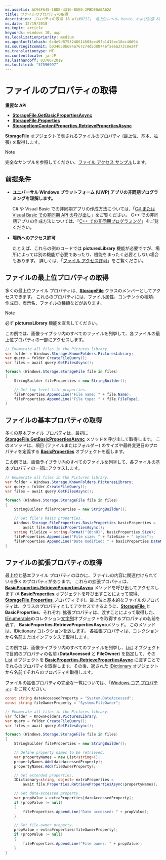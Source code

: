 ```yaml
---
ms.assetid: AC96F645-1BDE-4316-85E0-2FBDE0A0A62A
title: ファイルのプロパティの取得
description: プロパティの取得 (& a)\#8212。 最上位レベル、basic、および拡張 &\#8212; StorageFile で表されるファイルのオブジェクト。
ms.date: 12/19/2018
ms.topic: article
keywords: windows 10, uwp
ms.localizationpriority: medium
ms.openlocfilehash: 6cde9d8753248614603ee49fb1415ec18ec4669b
ms.sourcegitcommit: b034650b684a767274d5d88746faeea373c8e34f
ms.translationtype: MT
ms.contentlocale: ja-JP
ms.lasthandoff: 03/06/2019
ms.locfileid: "57596997"
---
```

# <a name="get-file-properties"></a>ファイルのプロパティの取得

**重要な API**

-   [**StorageFile.GetBasicPropertiesAsync**](https://msdn.microsoft.com/library/windows/apps/hh701737)
-   [**StorageFile.Properties**](https://msdn.microsoft.com/library/windows/apps/br227225)
-   [**StorageItemContentProperties.RetrievePropertiesAsync**](https://msdn.microsoft.com/library/windows/apps/hh770652)

[  **StorageFile**](https://msdn.microsoft.com/library/windows/apps/br227171) オブジェクトで表されるファイルのプロパティ (最上位、基本、拡張) を取得します。

> [!NOTE]
> 完全なサンプルを参照してください、[ファイル アクセス サンプル](https://go.microsoft.com/fwlink/p/?linkid=619995)します。

## <a name="prerequisites"></a>前提条件

-   **ユニバーサル Windows プラットフォーム (UWP) アプリの非同期プログラミングを理解します。**

    C# や Visual Basic での非同期アプリの作成方法については、「[C# または Visual Basic での非同期 API の呼び出し](https://msdn.microsoft.com/library/windows/apps/mt187337)」をご覧ください。 C++ での非同期アプリの作成方法については、「[C++ での非同期プログラミング](https://msdn.microsoft.com/library/windows/apps/mt187334)」をご覧ください。

-   **場所へのアクセス許可**

    たとえば、これらの例のコードでは **picturesLibrary** 機能が必要ですが、場所によっては別の機能が必要であったり、機能をまったく必要としない場合もあります。 詳しくは、「[ファイル アクセス許可](file-access-permissions.md)」をご覧ください。

## <a name="getting-a-files-top-level-properties"></a>ファイルの最上位プロパティの取得

多くの最上位ファイル プロパティは、[**StorageFile**](https://msdn.microsoft.com/library/windows/apps/br227171) クラスのメンバーとしてアクセスできます。 これらのプロパティには、ファイル属性、コンテンツの種類、作成日、表示名、ファイルの種類などがあります。

> [!NOTE]
> 必ず **picturesLibrary** 機能を宣言してください。

この例では、画像ライブラリ内のすべてのファイルを列挙して、各ファイルの最上位プロパティの一部にアクセスします。

```csharp
// Enumerate all files in the Pictures library.
var folder = Windows.Storage.KnownFolders.PicturesLibrary;
var query = folder.CreateFileQuery();
var files = await query.GetFilesAsync();

foreach (Windows.Storage.StorageFile file in files)
{
    StringBuilder fileProperties = new StringBuilder();

    // Get top-level file properties.
    fileProperties.AppendLine("File name: " + file.Name);
    fileProperties.AppendLine("File type: " + file.FileType);
}
```

## <a name="getting-a-files-basic-properties"></a>ファイルの基本プロパティの取得

多くの基本ファイル プロパティは、最初に [**StorageFile.GetBasicPropertiesAsync**](https://msdn.microsoft.com/library/windows/apps/hh701737) メソッドを呼び出して取得します。 このメソッドは、項目 (ファイルまたはフォルダー) のサイズや最終変更日のプロパティを定義する [**BasicProperties**](https://msdn.microsoft.com/library/windows/apps/br212113) オブジェクトを返します。

この例では、画像ライブラリ内のすべてのファイルを列挙して、各ファイルの基本プロパティの一部にアクセスします。

```csharp
// Enumerate all files in the Pictures library.
var folder = Windows.Storage.KnownFolders.PicturesLibrary;
var query = folder.CreateFileQuery();
var files = await query.GetFilesAsync();

foreach (Windows.Storage.StorageFile file in files)
{
    StringBuilder fileProperties = new StringBuilder();

    // Get file's basic properties.
    Windows.Storage.FileProperties.BasicProperties basicProperties =
        await file.GetBasicPropertiesAsync();
    string fileSize = string.Format("{0:n0}", basicProperties.Size);
    fileProperties.AppendLine("File size: " + fileSize + " bytes");
    fileProperties.AppendLine("Date modified: " + basicProperties.DateModified);
}
 ```

## <a name="getting-a-files-extended-properties"></a>ファイルの拡張プロパティの取得

最上位と基本ファイル プロパティのほかに、ファイルの内容に関連付けられている多くのプロパティがあります。 これらの拡張プロパティは、[**BasicProperties.RetrievePropertiesAsync**](https://msdn.microsoft.com/library/windows/apps/br212124) メソッドを呼び出してアクセスします  (A [ **BasicProperties** ](https://msdn.microsoft.com/library/windows/apps/br212113)オブジェクトを呼び出すことによって取得、 [ **StorageFile.Properties** ](https://msdn.microsoft.com/library/windows/apps/br227225)プロパティです)。最上位と基本的なファイルのプロパティは、クラスのプロパティとしてアクセスできるように、[**StorageFile** ](https://msdn.microsoft.com/library/windows/apps/br227171)と**BasicProperties**、それぞれ: 拡張プロパティは、渡すことによって取得した、 [IEnumerable](https://go.microsoft.com/fwlink/p/?LinkID=313091)のコレクション[文字列](https://go.microsoft.com/fwlink/p/?LinkID=325032)オブジェクトを取得するプロパティの名前を表す、 **BasicProperties.RetrievePropertiesAsync**メソッド。 このメソッドは、[IDictionary](https://go.microsoft.com/fwlink/p/?LinkId=325238) コレクションを返します。 各拡張プロパティは、コレクションから名前またはインデックスで取得します。

この例では、画像ライブラリ内のすべてのファイルを列挙し、[List](https://go.microsoft.com/fwlink/p/?LinkID=325246) オブジェクトで目的のプロパティの名前 (**DataAccessed** と **FileOwner**) を指定して、その [List](https://go.microsoft.com/fwlink/p/?LinkID=325246) オブジェクトを [**BasicProperties.RetrievePropertiesAsync**](https://msdn.microsoft.com/library/windows/apps/br212124) に渡すことでそれらのプロパティを取得します。その後、返された [IDictionary](https://go.microsoft.com/fwlink/p/?LinkId=325238) オブジェクトから名前でそれらのプロパティを取得します。

ファイルの拡張プロパティの完全な一覧については、「[Windows コア プロパティ](https://msdn.microsoft.com/library/windows/desktop/mt805470)」をご覧ください。

```csharp
const string dateAccessedProperty = "System.DateAccessed";
const string fileOwnerProperty = "System.FileOwner";

// Enumerate all files in the Pictures library.
var folder = KnownFolders.PicturesLibrary;
var query = folder.CreateFileQuery();
var files = await query.GetFilesAsync();

foreach (Windows.Storage.StorageFile file in files)
{
    StringBuilder fileProperties = new StringBuilder();

    // Define property names to be retrieved.
    var propertyNames = new List<string>();
    propertyNames.Add(dateAccessedProperty);
    propertyNames.Add(fileOwnerProperty);

    // Get extended properties.
    IDictionary<string, object> extraProperties =
        await file.Properties.RetrievePropertiesAsync(propertyNames);

    // Get date-accessed property.
    var propValue = extraProperties[dateAccessedProperty];
    if (propValue != null)
    {
        fileProperties.AppendLine("Date accessed: " + propValue);
    }

    // Get file-owner property.
    propValue = extraProperties[fileOwnerProperty];
    if (propValue != null)
    {
        fileProperties.AppendLine("File owner: " + propValue);
    }
}
```

 

 

